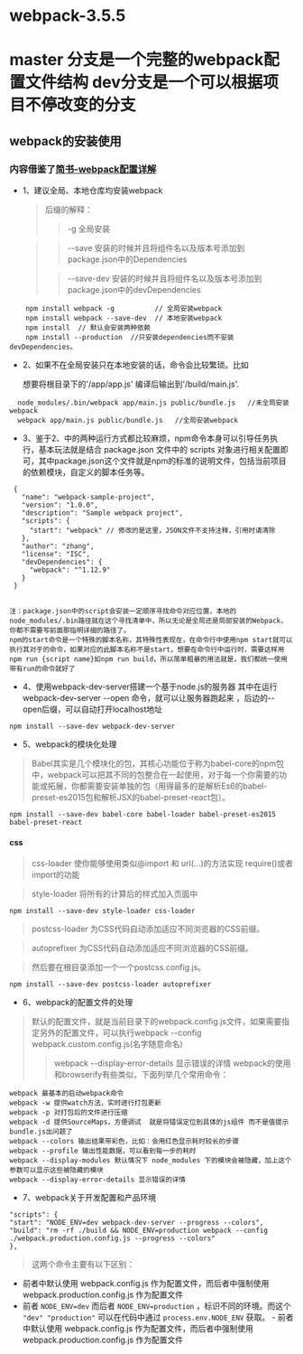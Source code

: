 # webpack-3.5.5
# master 分支是一个完整的webpack配置文件结构   dev分支是一个可以根据项目不停改变的分支
## webpack的安装使用  
 ### 内容借鉴了[简书-webpack配置详解](http://www.jianshu.com/p/42e11515c10f)
 * 1、建议全局、本地仓库均安装webpack
      > 后缀的解释：
      >> -g   全局安装
      
      >> --save   安装的时候并且将组件名以及版本号添加到package.json中的Dependencies
      >
      >> --save-dev   安装的时候并且将组件名以及版本号添加到package.json中的devDependencies
```` 
    npm install webpack -g          // 全局安装webpack
    npm install webpack --save-dev  // 本地安装webpack
    npm install  // 默认会安装两种依赖
    npm install --production  //只安装dependencies而不安装devDependencies。
````
* 2、如果不在全局安装只在本地安装的话，命令会比较繁琐。比如

   想要将根目录下的'/app/app.js'  编译后输出到'/build/main.js'.
  
```` 
  node_modules/.bin/webpack app/main.js public/bundle.js   //未全局安装webpack
  webpack app/main.js public/bundle.js   //全局安装webpack
````
* 3、鉴于2、中的两种运行方式都比较麻烦，npm命令本身可以引导任务执行，基本玩法就是结合 package.json 文件中的 scripts 对象进行相关配置即可，其中package.json这个文件就是npm的标准的说明文件，包括当前项目的依赖模块，自定义的脚本任务等。
  
```` 
 {
   "name": "webpack-sample-project",
   "version": "1.0.0",
   "description": "Sample webpack project",
   "scripts": {
     "start": "webpack" // 修改的是这里，JSON文件不支持注释，引用时请清除
   },
   "author": "zhang",
   "license": "ISC",
   "devDependencies": {
     "webpack": "^1.12.9"
   }
 }
 
````
````
注：package.json中的script会安装一定顺序寻找命令对应位置，本地的node_modules/.bin路径就在这个寻找清单中，所以无论是全局还是局部安装的Webpack，你都不需要写前面那指明详细的路径了。
npm的start命令是一个特殊的脚本名称，其特殊性表现在，在命令行中使用npm start就可以执行其对于的命令，如果对应的此脚本名称不是start，想要在命令行中运行时，需要这样用npm run {script name}如npm run build，所以简单粗暴的用法就是，我们都统一使用带有run的命令就好了
````
 * 4、使用webpack-dev-server搭建一个基于node.js的服务器
       其中在运行 webpack-dev-server --open 命令，就可以让服务器跑起来 ，后边的--open后缀，可以自动打开localhost地址
 ````
 npm install --save-dev webpack-dev-server
 ````
  * 5、webpack的模块化处理
  > Babel其实是几个模块化的包，其核心功能位于称为babel-core的npm包中，webpack可以把其不同的包整合在一起使用，对于每一个你需要的功能或拓展，你都需要安装单独的包（用得最多的是解析Es6的babel-preset-es2015包和解析JSX的babel-preset-react包）。
 ````
 npm install --save-dev babel-core babel-loader babel-preset-es2015 babel-preset-react
 ````
 #### css
   > css-loader 使你能够使用类似@import 和 url(...)的方法实现 require()或者import的功能
   
   > style-loader  将所有的计算后的样式加入页面中
````
npm install --save-dev style-loader css-loader
````
 > postcss-loader 为CSS代码自动添加适应不同浏览器的CSS前缀。
   
   > autoprefixer  为CSS代码自动添加适应不同浏览器的CSS前缀。
   
   > 然后要在根目录添加一个一个postcss.config.js。
````
npm install --save-dev postcss-loader autoprefixer
````
  * 6、webpack的配置文件的处理
  >默认的配置文件，就是当前目录下的webpack.config.js文件，如果需要指定另外的配置文件，可以执行webpack --config webpack.custom.config.js(名字随意命名)
  >> webpack --display-error-details 显示错误的详情
  > webpack的使用和browserify有些类似，下面列举几个常用命令：
  `````
  webpack 最基本的启动webpack命令
  webpack -w 提供watch方法，实时进行打包更新
  webpack -p 对打包后的文件进行压缩
  webpack -d 提供SourceMaps，方便调试  就是将错误定位到具体的js组件 而不是值提示bundle.js出问题了
  webpack --colors 输出结果带彩色，比如：会用红色显示耗时较长的步骤
  webpack --profile 输出性能数据，可以看到每一步的耗时
  webpack --display-modules 默认情况下 node_modules 下的模块会被隐藏，加上这个参数可以显示这些被隐藏的模块
  webpack --display-error-details 显示错误的详情
  `````
  * 7、webpack关于开发配置和产品环境
  ````
  "scripts": {
  "start": "NODE_ENV=dev webpack-dev-server --progress --colors",
  "build": "rm -rf ./build && NODE_ENV=production webpack --config ./webpack.production.config.js --progress --colors"
  },
  ````
  >这两个命令主要有以下区别：
   
   - 前者中默认使用 webpack.config.js 作为配置文件，而后者中强制使用 webpack.production.config.js 作为配置文件
   - 前者 `NODE_ENV=dev` 而后者 `NODE_ENV=production` ，标识不同的环境。而这个 `"dev" "production"` 可以在代码中通过 `process.env.NODE_ENV` 获取。
    - 前者中默认使用 webpack.config.js 作为配置文件，而后者中强制使用 webpack.production.config.js 作为配置文件
     